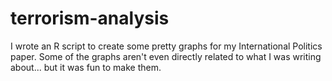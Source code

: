 # terrorism-analysis
I wrote an R script to create some pretty graphs for my International Politics paper. Some of the graphs aren't even directly related to what I was writing about... but it was fun to make them. 

